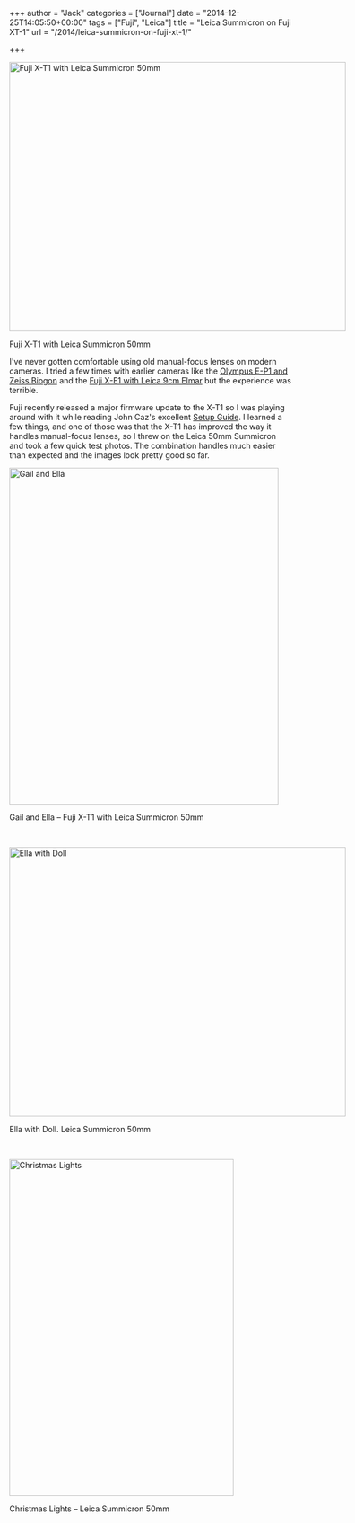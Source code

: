 +++
author = "Jack"
categories = ["Journal"]
date = "2014-12-25T14:05:50+00:00"
tags = ["Fuji", "Leica"]
title = "Leica Summicron on Fuji XT-1"
url = "/2014/leica-summicron-on-fuji-xt-1/"

+++

<div id="attachment_4093" style="width: 610px" class="wp-caption alignnone">
  <a href="/img/2014/12/20141225_DSCF1997.jpg"><img class="wp-image-4093 size-full" src="/img/2014/12/20141225_DSCF1997.jpg" alt="Fuji X-T1 with Leica Summicron 50mm" width="600" height="480" srcset="/img/2014/12/20141225_DSCF1997.jpg 600w, /img/2014/12/20141225_DSCF1997-300x240.jpg 300w" sizes="(max-width: 600px) 100vw, 600px" /></a>
  
  <p class="wp-caption-text">
    Fuji X-T1 with Leica Summicron 50mm
  </p>
</div>

I've never gotten comfortable using old manual-focus lenses on modern cameras. I tried a few times with earlier cameras like the [Olympus E-P1 and Zeiss Biogon][1] and the [Fuji X-E1 with Leica 9cm Elmar][2] but the experience was terrible.

Fuji recently released a major firmware update to the X-T1 so I was playing around with it while reading John Caz's excellent [Setup Guide][3]. I learned a few things, and one of those was that the X-T1 has improved the way it handles manual-focus lenses, so I threw on the Leica 50mm Summicron and took a few quick test photos. The combination handles much easier than expected and the images look pretty good so far.

<div style="width: 490px" class="wp-caption alignnone">
  <img title="20141224_FXT10981 1.JPG" src="/img/2014/12/20141224_FXT10981-1.jpg" alt="Gail and Ella" width="480" height="600" border="0" />
  
  <p class="wp-caption-text">
    Gail and Ella &#8211; Fuji X-T1 with Leica Summicron 50mm
  </p>
</div>

&nbsp;

<div style="width: 610px" class="wp-caption alignnone">
  <img title="20141224_FXT10986.JPG" src="/img/2014/12/20141224_FXT10986.jpg" alt="Ella with Doll" width="600" height="480" border="0" />
  
  <p class="wp-caption-text">
    Ella with Doll. Leica Summicron 50mm
  </p>
</div>

&nbsp;

<div style="width: 410px" class="wp-caption alignnone">
  <img title="20141225_FXT10991.JPG" src="/img/2014/12/20141225_FXT10991.jpg" alt="Christmas Lights" width="400" height="600" border="0" />
  
  <p class="wp-caption-text">
    Christmas Lights &#8211; Leica Summicron 50mm
  </p>
</div>

&nbsp;

 [1]: https://www.flickr.com/photos/jbaty/4455104185/
 [2]: https://www.flickr.com/photos/jbaty/9447954730/
 [3]: http://www.johncaz.net/blog/december-19th-2014